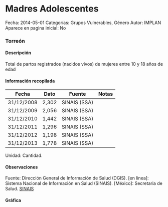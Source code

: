 Madres Adolescentes
=====

Fecha: 2014-05-01
Categorías: Grupos Vulnerables, Género
Autor: IMPLAN
Aparece en pagina inicial: No

### Torreón

#### Descripción

Total de partos registrados (nacidos vivos) de mujeres entre 10 y 18 años de edad

<!-- break -->

#### Información recopilada

<table class="table table-hover table-bordered matriz">
  <thead>
    <tr><th>Fecha</th><th>Dato</th><th>Fuente</th><th>Notas</th></tr>
  </thead>
  <tbody>
    <tr><td class="centrado">31/12/2008</td><td class="derecha">2,302</td><td>SINAIS (SSA)</td><td></td></tr>
    <tr><td class="centrado">31/12/2009</td><td class="derecha">2,056</td><td>SINAIS (SSA)</td><td></td></tr>
    <tr><td class="centrado">31/12/2010</td><td class="derecha">1,442</td><td>SINAIS (SSA)</td><td></td></tr>
    <tr><td class="centrado">31/12/2011</td><td class="derecha">1,296</td><td>SINAIS (SSA)</td><td></td></tr>
    <tr><td class="centrado">31/12/2012</td><td class="derecha">1,198</td><td>SINAIS (SSA)</td><td></td></tr>
    <tr><td class="centrado">31/12/2013</td><td class="derecha">1,778</td><td>SINAIS (SSA)</td><td></td></tr>
  </tbody>
</table>

Unidad: Cantidad.

#### Observaciones

Fuente: Dirección General de Información de Salud (DGIS). [en linea]: Sistema Nacional de Información en Salud (SINAIS). [México]: Secretaria de Salud. [SINAIS](http://www.sinais.salud.gob.mx)

#### Gráfica

<div id="Morrisfevraizm" class="grafica"></div>
  <script>
  new Morris.Line({
    element: 'Morrisfevraizm',
    data: [
      { fecha: '2008-12-31', dato: 2302 },
      { fecha: '2009-12-31', dato: 2056 },
      { fecha: '2010-12-31', dato: 1442 },
      { fecha: '2011-12-31', dato: 1296 },
      { fecha: '2012-12-31', dato: 1198 },
      { fecha: '2013-12-31', dato: 1778 }
    ],
    xkey: 'fecha',
    ykeys: ['dato'],
    labels: ['Dato'],
    lineColors: ['#FF5B02'],
    xLabelFormat: function(d) {
      return d.getDate()+'/'+(d.getMonth()+1)+'/'+d.getFullYear();
    },
    dateFormat: function (ts) {
      var d = new Date(ts);
      return d.getDate() + '/' + (d.getMonth() + 1) + '/' + d.getFullYear();
    }
  });
  </script>

